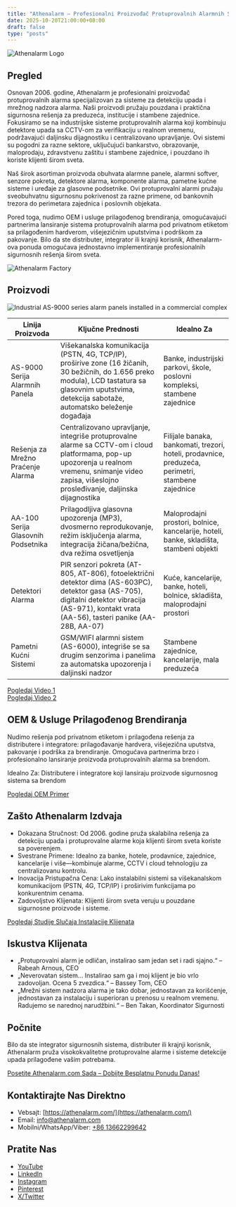 ```yaml
---
title: "Athenalarm – Profesionalni Proizvođač Protuprovalnih Alarmnih Sistema & Rešenja za Mrežno Praćenje Alarma"
date: 2025-10-20T21:00:00+08:00
draft: false
type: "posts"
---
```


![Athenalarm Logo](https://athenalarm.com/wp-content/uploads/2025/05/athenalarm_home.png)

## Pregled

Osnovan 2006. godine, Athenalarm je profesionalni proizvođač protuprovalnih alarma specijalizovan za sisteme za detekciju upada i mrežnog nadzora alarma. Naši proizvodi pružaju pouzdana i praktična sigurnosna rešenja za preduzeća, institucije i stambene zajednice. Fokusiramo se na industrijske sisteme protuprovalnih alarma koji kombinuju detektore upada sa CCTV-om za verifikaciju u realnom vremenu, podržavajući daljinsku dijagnostiku i centralizovano upravljanje. Ovi sistemi su pogodni za razne sektore, uključujući bankarstvo, obrazovanje, maloprodaju, zdravstvenu zaštitu i stambene zajednice, i pouzdano ih koriste klijenti širom sveta.

Naš širok asortiman proizvoda obuhvata alarmne panele, alarmni softver, senzore pokreta, detektore alarma, komponente alarma, pametne kućne sisteme i uređaje za glasovne podsetnike. Ovi protuprovalni alarmi pružaju sveobuhvatnu sigurnosnu pokrivenost za razne primene, od bankovnih trezora do perimetara zajednica i poslovnih objekata.

Pored toga, nudimo OEM i usluge prilagođenog brendiranja, omogućavajući partnerima lansiranje sistema protuprovalnih alarma pod privatnom etiketom sa prilagođenim hardverom, višejezičnim uputstvima i podrškom za pakovanje. Bilo da ste distributer, integrator ili krajnji korisnik, Athenalarm-ova ponuda omogućava jednostavno implementiranje profesionalnih sigurnosnih rešenja širom sveta.

![Athenalarm Factory](https://athenalarm.com/wp-content/uploads/2022/05/Athenalarm-factory-03-540.jpg)

## Proizvodi

![Industrial AS-9000 series alarm panels installed in a commercial complex](https://athenalarm.com/wp-content/uploads/2022/05/Athenalarm-burglar-alarms-1024.jpg)

| Linija Proizvoda | Ključne Prednosti | Idealno Za |
|-----------------|-----------------|------------|
| AS-9000 Serija Alarmnih Panela | Višekanalska komunikacija (PSTN, 4G, TCP/IP), proširive zone (16 žičanih, 30 bežičnih, do 1.656 preko modula), LCD tastatura sa glasovnim uputstvima, detekcija sabotaže, automatsko beleženje događaja | Banke, industrijski parkovi, škole, poslovni kompleksi, stambene zajednice |
| Rešenja za Mrežno Praćenje Alarma | Centralizovano upravljanje, integriše protuprovalne alarme sa CCTV-om i cloud platformama, pop-up upozorenja u realnom vremenu, snimanje video zapisa, višeslojno prosleđivanje, daljinska dijagnostika | Filijale banaka, bankomati, trezori, hoteli, prodavnice, preduzeća, perimetri, stambene zajednice |
| AA-100 Serija Glasovnih Podsetnika | Prilagodljiva glasovna upozorenja (MP3), dvosmerno reprodukovanje, režim isključenja alarma, integracija žičana/bežična, dva režima osvetljenja | Maloprodajni prostori, bolnice, kancelarije, hoteli, banke, skladišta, stambeni objekti |
| Detektori Alarma | PIR senzori pokreta (AT-805, AT-806), fotoelektrični detektor dima (AS-603PC), detektor gasa (AS-705), digitalni detektor vibracija (AS-971), kontakt vrata (AA-56), tasteri panike (AA-28B, AA-07) | Kuće, kancelarije, banke, hoteli, bolnice, skladišta, maloprodajni prostori |
| Pametni Kućni Sistemi | GSM/WIFI alarmni sistem (AS-6000), integriše se sa drugim senzorima i panelima za automatska upozorenja i daljinski nadzor | Stambene zajednice, kancelarije, mala preduzeća |

[Pogledaj Video 1](https://www.youtube.com/watch?v=fxNFCblKrTA)  
[Pogledaj Video 2](https://www.youtube.com/watch?v=FouMQpGDZNk)

## OEM & Usluge Prilagođenog Brendiranja

Nudimo rešenja pod privatnom etiketom i prilagođena rešenja za distributere i integratore: prilagođavanje hardvera, višejezična uputstva, pakovanje i podrška za brendiranje. Omogućava partnerima brzo i profesionalno lansiranje proizvoda protuprovalnih alarma sa brendom.

Idealno Za: Distributere i integratore koji lansiraju proizvode sigurnosnog sistema sa brendom

[Pogledaj OEM Primer](https://www.instagram.com/p/CTj0hpEjxJ0/)

## Zašto Athenalarm Izdvaja

- Dokazana Stručnost: Od 2006. godine pruža skalabilna rešenja za detekciju upada i protuprovalne alarme koja klijenti širom sveta koriste sa poverenjem.  
- Svestrane Primene: Idealno za banke, hotele, prodavnice, zajednice, kancelarije i više—kombinuje alarme, CCTV i cloud tehnologiju za centralizovanu kontrolu.  
- Inovacija Pristupačna Cena: Lako instalabilni sistemi sa višekanalskom komunikacijom (PSTN, 4G, TCP/IP) i proširivim funkcijama po konkurentnim cenama.  
- Zadovoljstvo Klijenata: Klijenti širom sveta veruju u pouzdane sigurnosne proizvode i sisteme.

[Pogledaj Studije Slučaja Instalacije Klijenata](https://www.instagram.com/p/DJ0VWautwqA/?img_index=2)

## Iskustva Klijenata

- „Protuprovalni alarm je odličan, instalirao sam jedan set i radi sjajno.“ – Rabeah Arnous, CEO  
- „Neverovatan sistem… Instalirao sam ga i moj klijent je bio vrlo zadovoljan. Ocena 5 zvezdica.“ – Bassey Tom, CEO  
- „Mrežni sistem nadzora alarma je tako dobar, jednostavan za korišćenje, jednostavan za instalaciju i superioran u prenosu u realnom vremenu. Radujemo se narednoj narudžbini.“ – Ben Takan, Koordinator Sigurnosti

## Počnite

Bilo da ste integrator sigurnosnih sistema, distributer ili krajnji korisnik, Athenalarm pruža visokokvalitetne protuprovalne alarme i sisteme detekcije upada prilagođene vašim potrebama.

[Posetite Athenalarm.com Sada – Dobijte Besplatnu Ponudu Danas!](https://athenalarm.com/)

## Kontaktirajte Nas Direktno

- Vebsajt: [https://athenalarm.com/](https://athenalarm.com/)  
- Email: [info@athenalarm.com](mailto:info@athenalarm.com)  
- Mobilni/WhatsApp/Viber: [+86 13662299642](https://api.whatsapp.com/send?phone=8613662299642)

## Pratite Nas

- [YouTube](https://www.youtube.com/channel/UCP0_Wg3aylBn69eBIH2Fazg)  
- [LinkedIn](https://www.linkedin.com/company/athenalarm/)  
- [Instagram](https://www.instagram.com/athenalarm/)  
- [Pinterest](https://www.pinterest.com/athenalarm/)  
- [X/Twitter](https://x.com/Athenalarm)